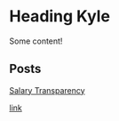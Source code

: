 <!DOCTYPE html>
<html lang="en">
<head></head>
<body>
<script src="./main.js"></script>

# Heading Kyle

Some content!

## Posts

[Salary Transparency](./posts/salary-transparency.md)

[link](https://spaans.ca)

</body>
</html>
